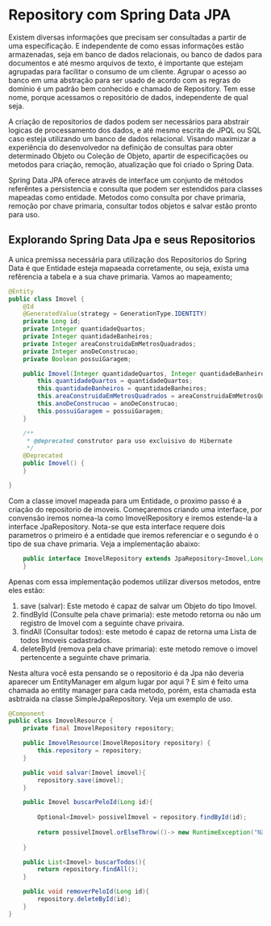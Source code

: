 # Repository com Spring Data JPA

Existem diversas informações que precisam ser consultadas a partir de uma especificação. E independente de como essas informações estão armazenadas, seja em banco de dados relacionais, ou banco de dados para documentos e até mesmo arquivos de texto,  é importante que estejam agrupadas para facilitar o consumo de um cliente. Agrupar o acesso ao banco em uma abstração para ser usado de acordo com as regras do domínio é um padrão bem conhecido e chamado de Repository. Tem esse nome, porque acessamos o repositório de dados, independente de qual seja.

A criação de repositorios de dados podem ser necessários para abstrair logicas de processamento dos dados, e até mesmo escrita de JPQL ou SQL caso esteja utilizando um banco de dados relacional. Visando maximizar a experiência do desenvolvedor na definição de consultas para obter determinado Objeto ou Coleção de Objeto, apartir de especificações ou metodos para criação, remoção, atualização que foi criado o Spring Data. 

Spring Data JPA oferece através de interface um conjunto de métodos referêntes a persistencia e consulta que podem ser estendidos para classes mapeadas como entidade. Metodos como consulta por chave primaria, remoção por chave primaria, consultar todos objetos e salvar estão pronto para uso.


## Explorando Spring Data Jpa e seus Repositorios

A unica premissa necessária para utilização dos Repositorios do Spring Data é que Entidade esteja mapaeada corretamente, ou seja, exista uma refêrencia a tabela e a sua chave primaria.  Vamos ao mapeamento;

```java
@Entity
public class Imovel {
    @Id
    @GeneratedValue(strategy = GenerationType.IDENTITY)
    private Long id;
    private Integer quantidadeQuartos;
    private Integer quantidadeBanheiros;
    private Integer areaConstruidaEmMetrosQuadrados;
    private Integer anoDeConstrucao;
    private Boolean possuiGaragem;

    public Imovel(Integer quantidadeQuartos, Integer quantidadeBanheiros, Integer areaConstruidaEmMetrosQuadrados, Integer anoDeConstrucao, Boolean possuiGaragem) {
        this.quantidadeQuartos = quantidadeQuartos;
        this.quantidadeBanheiros = quantidadeBanheiros;
        this.areaConstruidaEmMetrosQuadrados = areaConstruidaEmMetrosQuadrados;
        this.anoDeConstrucao = anoDeConstrucao;
        this.possuiGaragem = possuiGaragem;
    }

    /**
     * @deprecated construtor para uso excluisivo do Hibernate
     */
    @Deprecated
    public Imovel() {
    }

}
```
 Com a classe imovel mapeada para um Entidade, o proximo passo é a criação do repositorio de imoveis. Começaremos criando uma interface, por convensão iremos nomea-la como ImovelRepository e iremos estende-la a interface JpaRepository.  Nota-se que esta interface requere dois parametros o primeiro é a entidade que iremos referenciar e o segundo é o tipo de sua chave primaria. Veja a implementação abaixo:


```java
    public interface ImovelRepository extends JpaRepository<Imovel,Long> {
    }
```

Apenas com essa implementação podemos utilizar diversos metodos, entre eles estão:

1. save (salvar): Este metodo é capaz de salvar um Objeto do tipo Imovel.
2. findById (Consulte pela chave primaria): este metodo retorna ou não  um registro de Imovel com a seguinte chave privaira.
3. findAll (Consultar todos): este metodo é capaz de retorna uma Lista de todos Imoveis cadastrados.
4. deleteById (remova pela chave primaria): este metodo remove o imovel pertencente a seguinte chave primaria.

Nesta altura você esta pensando se o repositorio é da Jpa não deveria aparecer um EntityManager em algum lugar por aqui ? E sim é feito uma chamada ao entity manager para cada metodo, porém,  esta chamada esta asbtraida na classe SimpleJpaRepository. 
Veja um exemplo de uso.

```java
@Component
public class ImovelResource {
    private final ImovelRepository repository;

    public ImovelResource(ImovelRepository repository) {
        this.repository = repository;
    }

    public void salvar(Imovel imovel){
        repository.save(imovel);
    }

    public Imovel buscarPeloId(Long id){
        
        Optional<Imovel> possivelImovel = repository.findById(id);
        
        return possivelImovel.orElseThrow(()-> new RuntimeException("Não existe cadastro para este id."));
                
    }

    public List<Imovel> buscarTodos(){
        return repository.findAll();
    }

    public void removerPeloId(Long id){
        repository.deleteById(id);
    }
}
```

